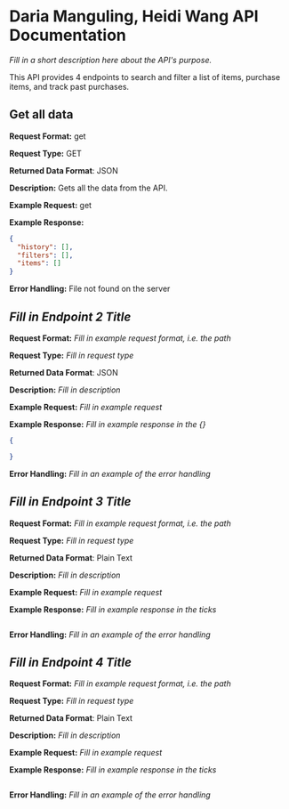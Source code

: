 # Daria Manguling, Heidi Wang API Documentation
*Fill in a short description here about the API's purpose.*

This API provides 4 endpoints to search and filter a list of items, purchase items, and track past purchases.

## Get all data
**Request Format:** get

**Request Type:** GET

**Returned Data Format**: JSON

**Description:** Gets all the data from the API.

**Example Request:** get

**Example Response:**

```json
{
  "history": [],
  "filters": [],
  "items": []
}

```

**Error Handling:**
File not found on the server


## *Fill in Endpoint 2 Title*
**Request Format:** *Fill in example request format, i.e. the path*

**Request Type:** *Fill in request type*

**Returned Data Format**: JSON

**Description:** *Fill in description*

**Example Request:** *Fill in example request*

**Example Response:**
*Fill in example response in the {}*

```json
{

}
```

**Error Handling:**
*Fill in an example of the error handling*


## *Fill in Endpoint 3 Title*
**Request Format:** *Fill in example request format, i.e. the path*

**Request Type:** *Fill in request type*

**Returned Data Format**: Plain Text

**Description:** *Fill in description*

**Example Request:** *Fill in example request*

**Example Response:**
*Fill in example response in the ticks*

```

```

**Error Handling:**
*Fill in an example of the error handling*


## *Fill in Endpoint 4 Title*
**Request Format:** *Fill in example request format, i.e. the path*

**Request Type:** *Fill in request type*

**Returned Data Format**: Plain Text

**Description:** *Fill in description*

**Example Request:** *Fill in example request*

**Example Response:**
*Fill in example response in the ticks*

```

```

**Error Handling:**
*Fill in an example of the error handling*
